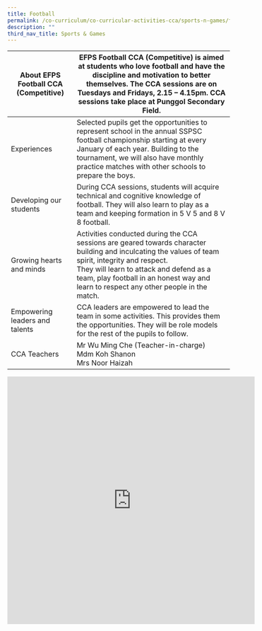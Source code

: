```yaml
---
title: Football
permalink: /co-curriculum/co-curricular-activities-cca/sports-n-games/football/
description: ""
third_nav_title: Sports & Games
---
```

<table class="tg">
<thead>
  <tr>
    <th class="tg-dafn">About EFPS Football CCA (Competitive)</th>
    <th class="tg-u05r">EFPS Football CCA (Competitive) is aimed at students who love football and have the discipline and motivation to better themselves. The CCA sessions are on Tuesdays and Fridays, 2.15 – 4.15pm. CCA sessions take place at Punggol Secondary Field.</th>
  </tr>
</thead>
<tbody>
  <tr>
    <td class="tg-dafn">Experiences</td>
    <td class="tg-u05r">Selected pupils get the opportunities to represent school in the annual SSPSC football championship starting at every January of each year. Building to the tournament, we will also have monthly practice matches with other schools to prepare the boys. </td>
  </tr>
  <tr>
    <td class="tg-dafn">Developing our students</td>
    <td class="tg-u05r">During CCA sessions, students will acquire technical and cognitive knowledge of football. They will also learn to play as a team and keeping formation in 5 V 5 and 8 V 8 football. </td>
  </tr>
  <tr>
    <td class="tg-dafn">Growing hearts and minds</td>
    <td class="tg-u05r">Activities conducted during the CCA sessions are geared towards character building and inculcating the values of team spirit, integrity and respect.<br>They will learn to attack and defend as a team, play football in an honest way and learn to respect any other people in the match. </td>
  </tr>
  <tr>
    <td class="tg-dafn">Empowering leaders and talents</td>
    <td class="tg-u05r">CCA leaders are empowered to lead the team in some activities. This provides them the opportunities. They will be role models for the rest of the pupils to follow.</td>
  </tr>
  <tr>
    <td class="tg-dafn">CCA Teachers</td>
    <td class="tg-u05r">Mr Wu Ming Che (Teacher-in-charge)<br>Mdm Koh Shanon<br>Mrs Noor Haizah</td>
  </tr>
</tbody>
</table>

<iframe allowfullscreen="true" height="560" width="560" frameborder="0" src="https://docs.google.com/presentation/d/e/2PACX-1vS704FyL0BZjr0tHuoN5txYIsDp-mxAWRIoqFpRNVjeY3EuMv6OQTJkK9iUR7akOj5x-IhrziU8MNFF/embed?start=true&amp;loop=true&amp;delayms=3000"></iframe>
